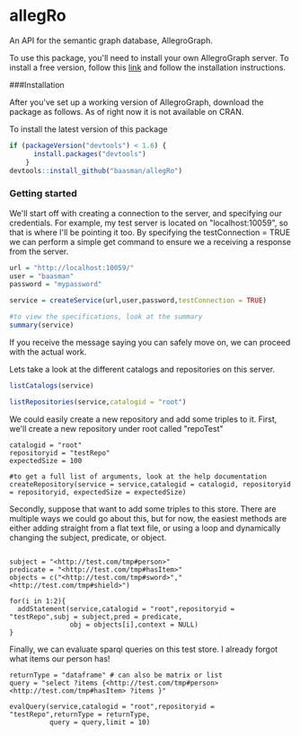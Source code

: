 # allegRo
An API for the semantic graph database, AllegroGraph.

To use this package, you'll need to install your own AllegroGraph server. To install a free version, follow this [link](http://franz.com/agraph/downloads/)
and follow the installation instructions.

###Installation

After you've set up a working version of AllegroGraph, download the package as follows. As of right now it is not available on CRAN.

To install the latest version of this package

```R
if (packageVersion("devtools") < 1.6) {
      install.packages("devtools")
    }
devtools::install_github("baasman/allegRo")
```

### Getting started

We'll start off with creating a connection to the server, and specifying our credentials. For example, my test server is located on "localhost:10059", so that is where I'll be pointing it too. By specifying the testConnection = TRUE we can perform a simple get command to ensure we a receiving a response from the server.

```r
url = "http://localhost:10059/"
user = "baasman"
password = "mypassword"

service = createService(url,user,password,testConnection = TRUE)

#to view the specifications, look at the summary
summary(service)
```

If you receive the message saying you can safely move on, we can proceed with the actual work.

Lets take a look at the different catalogs and repositories on this server. 

```r
listCatalogs(service)

listRepositories(service,catalogid = "root")
```

We could easily create a new repository and add some triples to it. First, we'll create a new repository under root called "repoTest"

```{r}
catalogid = "root"
repositoryid = "testRepo"
expectedSize = 100

#to get a full list of arguments, look at the help documentation
createRepository(service = service,catalogid = catalogid, repositoryid = repositoryid, expectedSize = expectedSize)
```

Secondly, suppose that want to add some triples to this store. There are multiple ways we could go about this, but for now, the easiest methods are either 
adding straight from a flat text file, or using a loop and dynamically changing the subject, predicate, or object.

```{r}

subject = "<http://test.com/tmp#person>"
predicate = "<http://test.com/tmp#hasItem>"
objects = c("<http://test.com/tmp#sword>","<http://test.com/tmp#shield>")

for(i in 1:2){
  addStatement(service,catalogid = "root",repositoryid = "testRepo",subj = subject,pred = predicate,
               obj = objects[i],context = NULL)
}

```

Finally, we can evaluate sparql queries on this test store. I already forgot what items our person has!

```{r}
returnType = "dataframe" # can also be matrix or list
query = "select ?items {<http://test.com/tmp#person> <http://test.com/tmp#hasItem> ?items }"

evalQuery(service,catalogid = "root",repositoryid = "testRepo",returnType = returnType,
          query = query,limit = 10)

```


